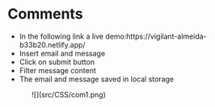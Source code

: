 <h1>Comments</h1>
<ul>
<li>In the following link a live demo:https://vigilant-almeida-b33b20.netlify.app/
<li>Insert email and message</li>
<li>Click on submit button</li>
<li>Filter message content</li>
<li>The email and message saved in local storage</li>
<ul>
![](src/CSS/com1.png)
  
